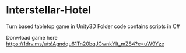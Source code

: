 # Interstellar-Hotel
Turn based tabletop game in Unity3D
Folder code contains scripts in C#

Donwload game here https://1drv.ms/u/s!Agndqu61Tn20bqJCwnkYlt_mZ84?e=uW9Yze
